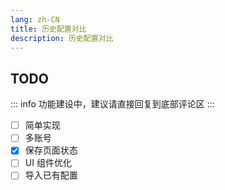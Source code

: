 ```yaml
---
lang: zh-CN
title: 历史配置对比
description: 历史配置对比
---
```


## TODO

::: info
功能建设中，建议请直接回复到底部评论区
:::

- [ ] 简单实现
- [ ] 多账号
- [x] 保存页面状态
- [ ] UI 组件优化
- [ ] 导入已有配置
